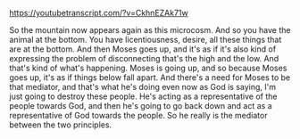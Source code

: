https://youtubetranscript.com/?v=CkhnEZAk71w

 So the mountain now appears again as this microcosm. And so you have the animal at the bottom. You have licentiousness, desire, all these things that are at the bottom. And then Moses goes up, and it's as if it's also kind of expressing the problem of disconnecting that's the high and the low. And that's kind of what's happening. Moses is going up, and so because Moses goes up, it's as if things below fall apart. And there's a need for Moses to be that mediator, and that's what he's doing even now as God is saying, I'm just going to destroy these people. He's acting as a representative of the people towards God, and then he's going to go back down and act as a representative of God towards the people. So he really is the mediator between the two principles.